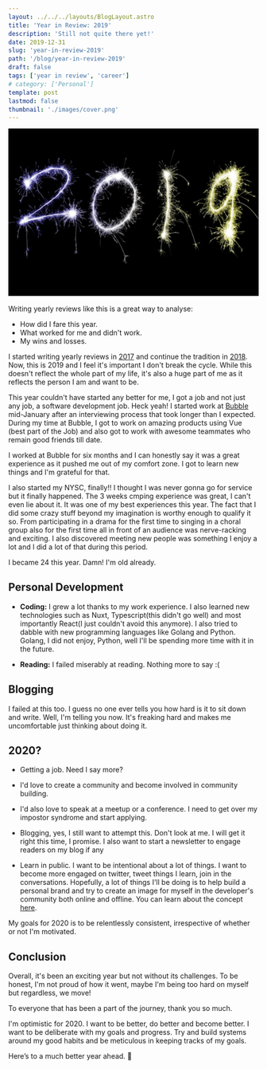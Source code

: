 ```yaml
---
layout: ../../../layouts/BlogLayout.astro
title: 'Year in Review: 2019'
description: 'Still not quite there yet!'
date: 2019-12-31
slug: 'year-in-review-2019'
path: '/blog/year-in-review-2019'
draft: false
tags: ['year in review', 'career']
# category: ['Personal']
template: post
lastmod: false
thumbnail: './images/cover.png'
---
```


![2019 image](./images/2019.jpg)

Writing yearly reviews like this is a great way to analyse:

- How did I fare this year.
- What worked for me and didn't work.
- My wins and losses.

I started writing yearly reviews in [2017](./year-in-review-2017) and continue the tradition in [2018](./year-in-review-2018). Now, this is 2019 and I feel it's important I don't break the cycle. While this doesn't reflect the whole part of my life, it's also a huge part of me as it reflects the person I am and want to be.

This year couldn't have started any better for me, I got a job and not just any job, a software development job. Heck yeah! I started work at [Bubble](https://bubble.ng/) mid-January after an interviewing process that took longer than I expected. During my time at Bubble, I got to work on amazing products using Vue (best part of the Job) and also got to work with awesome teammates who remain good friends till date.

I worked at Bubble for six months and I can honestly say it was a great experience as it pushed me out of my comfort zone. I got to learn new things and I'm grateful for that.

I also started my NYSC, finally!! I thought I was never gonna go for service but it finally happened. The 3 weeks cmping experience was great, I can't even lie about it. It was one of my best experiences this year. The fact that I did some crazy stuff beyond my imagination is worthy enough to qualify it so. From participating in a drama for the first time to singing in a choral group also for the first time all in front of an audience was nerve-racking and exciting. I also discovered meeting new people was something I enjoy a lot and I did a lot of that during this period.

I became 24 this year. Damn! I'm old already.

## Personal Development

- **Coding:** I grew a lot thanks to my work experience. I also learned new technologies such as Nuxt, Typescript(this didn't go well) and most importantly React(I just couldn't avoid this anymore). I also tried to dabble with new programming languages like Golang and Python. Golang, I did not enjoy, Python, well I'll be spending more time with it in the future.

- **Reading:** I failed miserably at reading. Nothing more to say :(

## Blogging

I failed at this too. I guess no one ever tells you how hard is it to sit down and write. Well, I'm telling you now. It's freaking hard and makes me uncomfortable just thinking about doing it.

## 2020?

- Getting a job. Need I say more?

- I'd love to create a community and become involved in community building.

- I'd also love to speak at a meetup or a conference. I need to get over my impostor syndrome and start applying.

- Blogging, yes, I still want to attempt this. Don't look at me. I will get it right this time, I promise. I also want to start a newsletter to engage readers on my blog if any

- Learn in public. I want to be intentional about a lot of things. I want to become more engaged on twitter, tweet things I learn, join in the conversations. Hopefully, a lot of things I'll be doing is to help build a personal brand and try to create an image for myself in the developer's community both online and offline. You can learn about the concept [here](https://www.swyx.io/writing/learn-in-public/).

My goals for 2020 is to be relentlessly consistent, irrespective of whether or not I'm motivated.

## Conclusion

Overall, it's been an exciting year but not without its challenges. To be honest, I'm not proud of how it went, maybe I'm being too hard on myself but regardless, we move!

To everyone that has been a part of the journey, thank you so much.

I'm optimistic for 2020. I want to be better, do better and become better. I want to be deliberate with my goals and progress. Try and build systems around my good habits and be meticulous in keeping tracks of my goals.

Here’s to a much better year ahead. 🍻
